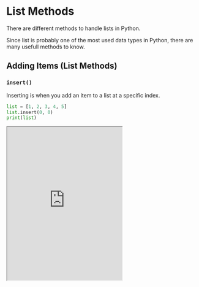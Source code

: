 # List Methods

There are different methods to handle lists in Python.

Since list is probably one of the most used data types in Python, there are many usefull methods to know.

## Adding Items (List Methods)

### `insert()`

Inserting is when you add an item to a list at a specific index.

```python
list = [1, 2, 3, 4, 5]
list.insert(0, 0)
print(list)
```

<iframe
  loading="lazy"
  title="Python IDLE Trinket"
  src="https://trinket.io/embed/python3/d50ab693f8"
  height="400"
/>

### `append()`

Appending is when you add an item to the end of a list.

```python
list = [1, 2, 3, 4, 5]
list.append(6)
print(list)
```

<iframe
  loading="lazy"
  title="Python IDLE Trinket"
  src="https://trinket.io/embed/python3/12cc090a48"
  height="400"
/>

## Removing Items (List Methods)

### `remove()`

Remove is used to remove specific values from a list.

```python
list = [1, 2, 3, 4, 5]
list.remove(3)
del list[-1]
print(list)
```

You can also use the `del` keyword to remove an item from a list.

### `pop()`

Popping means removing the last item from a list.

```python
list = [1, 2, 3, 4, 5]
list.pop()
print(list)
```

### `clear()`

Clear is used to remove all items from a list.

```python
list = [1, 2, 3, 4, 5]
list.clear()
print(list)
```

<iframe
  loading="lazy"
  title="Python IDLE Trinket"
  src="https://trinket.io/embed/python3/8ea821b7b4"
  height="400"
/>

## Getting info about each items

### `index()`

`index()` is used to find the index of a value in a list.

```python
list = [1, 2, 3, 4, 5, 1, 2, 3, 4, 5]
print(list.index(1))
print(list.index(2))
print(list.index(3))
```

### `count()`

`count()` is used to count the number of times a value appears in a list.

```python
list = [1, 2, 3, 4, 5, 1, 2, 3, 4, 5]
print(list.count(1))
print(list.count(2))
print(list.count(3))
```

## Number List Methods

There are methods that only work in lists of numbers.

### `sum()`

`sum()` is used to find the sum of all values in a list.

```python
list = [1, 2, 3, 4, 5]
print(sum(list))
```

### `max()` and `min()`

`max()` is used to find the largest value in a list.

`min()` is used to find the smallest value in a list.

```python
list = [1, 2, 3, 4, 5]
print(max(list))
print(min(list))
```

<iframe
  loading="lazy"
  title="Python IDLE Trinket"
  src="https://trinket.io/embed/python3/7fdd2b43c1"
  height="400"
/>

## Sorting Lists

### `sort()`

`sort()` is used to sort a list in ascending order.

```python
list = [5, 4, 3, 2, 1]
list.sort()
print(list)
```

### `reverse()`

`reverse()` is used to reverse a list.

```python
list = [5, 4, 3, 2, 1]
list.reverse()
print(list)
```

<iframe
  loading="lazy"
  title="Python IDLE Trinket"
  src="https://trinket.io/embed/python3/44f3241dca"
  height="400"
/>

## Combining Lists

### `extend`

`extend()` is used to combine two lists.

```python
list1 = [1, 2, 3, 4, 5]
list2 = [6, 7, 8, 9, 10]
list1.extend(list2)
print(list1)
```

<iframe
  loading="lazy"
  title="Python IDLE Trinket"
  src="https://trinket.io/embed/python3/7e53c5b5a9"
  height="400"
/>
